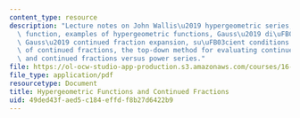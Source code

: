 ```yaml
---
content_type: resource
description: "Lecture notes on John Wallis\u2019 hypergeometric series, hypergeometric\
  \ function, examples of hypergeometric functions, Gauss\u2019 di\uFB00erential equation,\
  \ Gauss\u2019 continued fraction expansion, su\uFB03cient conditions for convergence\
  \ of continued fractions, the top-down method for evaluating continued fractions,\
  \ and continued fractions versus power series."
file: https://ol-ocw-studio-app-production.s3.amazonaws.com/courses/16-346-astrodynamics-fall-2008/49ded43faed5c184effdf8b27d6422b9_lec_14.pdf
file_type: application/pdf
resourcetype: Document
title: Hypergeometric Functions and Continued Fractions
uid: 49ded43f-aed5-c184-effd-f8b27d6422b9
---
```

